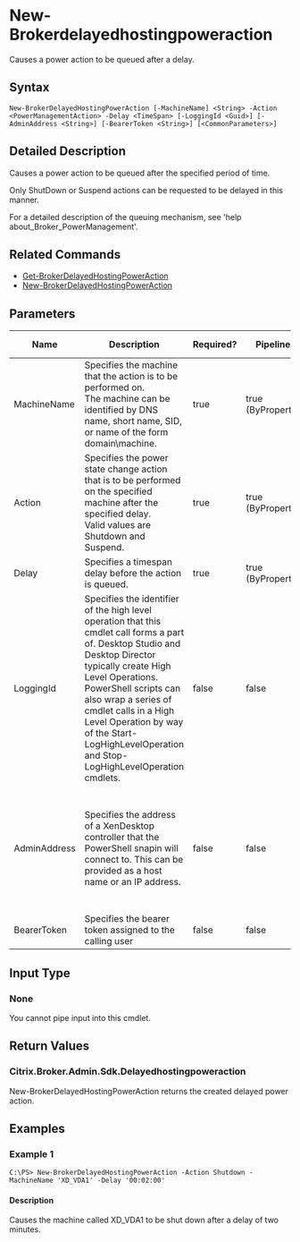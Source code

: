 ﻿
# New-Brokerdelayedhostingpoweraction
Causes a power action to be queued after a delay.
## Syntax
```
New-BrokerDelayedHostingPowerAction [-MachineName] <String> -Action <PowerManagementAction> -Delay <TimeSpan> [-LoggingId <Guid>] [-AdminAddress <String>] [-BearerToken <String>] [<CommonParameters>]
```
## Detailed Description
Causes a power action to be queued after the specified period of time.

Only ShutDown or Suspend actions can be requested to be delayed in this manner.

For a detailed description of the queuing mechanism, see 'help about\_Broker\_PowerManagement'.


## Related Commands

* [Get-BrokerDelayedHostingPowerAction](../Get-BrokerDelayedHostingPowerAction/)
* [New-BrokerDelayedHostingPowerAction](../New-BrokerDelayedHostingPowerAction/)
## Parameters
| Name   | Description | Required? | Pipeline Input | Default Value |
| --- | --- | --- | --- | --- |
| MachineName | Specifies the machine that the action is to be performed on.<br>The machine can be identified by DNS name, short name, SID, or name of the form domain\\machine. | true | true (ByPropertyName) |  |
| Action | Specifies the power state change action that is to be performed on the specified machine after the specified delay.<br>Valid values are Shutdown and Suspend. | true | true (ByPropertyName) |  |
| Delay | Specifies a timespan delay before the action is queued. | true | true (ByPropertyName) |  |
| LoggingId | Specifies the identifier of the high level operation that this cmdlet call forms a part of. Desktop Studio and Desktop Director typically create High Level Operations. PowerShell scripts can also wrap a series of cmdlet calls in a High Level Operation by way of the Start-LogHighLevelOperation and Stop-LogHighLevelOperation cmdlets. | false | false |  |
| AdminAddress | Specifies the address of a XenDesktop controller that the PowerShell snapin will connect to. This can be provided as a host name or an IP address. | false | false | Localhost. Once a value is provided by any cmdlet, this value will become the default. |
| BearerToken | Specifies the bearer token assigned to the calling user | false | false |  |

## Input Type

### None
You cannot pipe input into this cmdlet.
## Return Values

### Citrix.Broker.Admin.Sdk.Delayedhostingpoweraction
New-BrokerDelayedHostingPowerAction returns the created delayed power action.
## Examples

### Example 1
```
C:\PS> New-BrokerDelayedHostingPowerAction -Action Shutdown -MachineName 'XD_VDA1' -Delay '00:02:00'
```
#### Description
Causes the machine called XD\_VDA1 to be shut down after a delay of two minutes.
